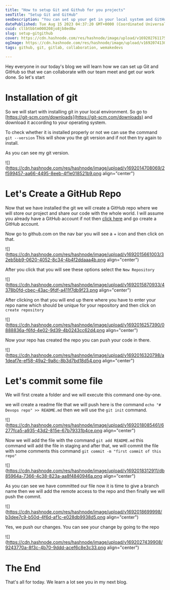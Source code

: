 ```yaml
---
title: "How to setup Git and Github for you projects"
seoTitle: "Setup Git and GitHub"
seoDescription: "You can set up your get in your local system and GitHub for your projects."
datePublished: Tue Aug 15 2023 04:37:20 GMT+0000 (Coordinated Universal Time)
cuid: cllbtbbtm000208jo8jb8ed8w
slug: setup-gitgithub
cover: https://cdn.hashnode.com/res/hashnode/image/upload/v1692027611750/729d4d53-91d6-452e-ae59-03edbe3e6ad9.png
ogImage: https://cdn.hashnode.com/res/hashnode/image/upload/v1692074130963/808b4693-63a3-4ca8-9293-a602eca9b2bb.png
tags: github, git, gitlab, collaboration, wemakedevs

---
```


Hey everyone in our today's blog we will learn how we can set up Git and GitHub so that we can collaborate with our team meet and get our work done. So let's start

# Installation of git

So we will start with installing git in your local environment. So go to [https://git-scm.com/downloads](https://git-scm.com/downloads) and download it according to your operating system.

To check whether it is installed properly or not we can use the command `git --version` This will show you the git version and if not then try again to install.

As you can see my git version.

![](https://cdn.hashnode.com/res/hashnode/image/upload/v1692014708069/2f599457-aa66-4495-8eeb-4f1e018521b9.png align="center")

# Let's Create a GitHub Repo

Now that we have installed the git we will create a GitHub repo where we will store our project and share our code with the whole world. I will assume you already have a GitHub account if not then [click here](https://github.com/) and go create a GitHub account.

Now go to github.com on the nav bar you will see a + icon and then click on that.

![](https://cdn.hashnode.com/res/hashnode/image/upload/v1692015661003/32eb5bb9-0620-4052-8c34-4b4f2ddaaa4b.png align="center")

After you click that you will see these options select the `New Repository`

![](https://cdn.hashnode.com/res/hashnode/image/upload/v1692015870933/4378b0fd-cbec-43ac-9fdf-a411f7db9f23.png align="center")

After clicking on that you will end up there where you have to enter your repo name which should be unique for your repository and then click on `create repository`

![](https://cdn.hashnode.com/res/hashnode/image/upload/v1692016257390/0888836a-f6fd-4e02-9d39-4b0243cc62d4.png align="center")

Now your repo has created the repo you can push your code in there.

![](https://cdn.hashnode.com/res/hashnode/image/upload/v1692016320798/a1deaf7e-ef58-49a2-9a8c-8b3d7bd18d54.png align="center")

# Let's commit some file

We will first create a folder and we will execute this command one-by-one.

we will create a readme file that we will push here is the command `echo "# Devops repo" >> README.md` then we will use the `git init` command.

![](https://cdn.hashnode.com/res/hashnode/image/upload/v1692018085461/6277fca5-a935-43d2-815e-67b79331b4ce.png align="center")

Now we will add the file with the command `git add README.md` this command will add the file in staging and after that, we will commit the file with some comments this command `git commit -m "first commit of this repo"`

![](https://cdn.hashnode.com/res/hashnode/image/upload/v1692018312911/db85964a-7366-4c38-823a-aa8f4840946a.png align="center")

As you can see we have committed our file now it is time to give a branch name then we will add the remote access to the repo and then finally we will push the commit.

![](https://cdn.hashnode.com/res/hashnode/image/upload/v1692018699998/b3dee7c9-b50d-4f6d-af1c-e028db9938d5.png align="center")

Yes, we push our changes. You can see your change by going to the repo

![](https://cdn.hashnode.com/res/hashnode/image/upload/v1692027439908/9243770a-8f3c-4b70-9ddd-acef6c8e3c33.png align="center")

# The End

That's all for today. We learn a lot see you in my next blog.